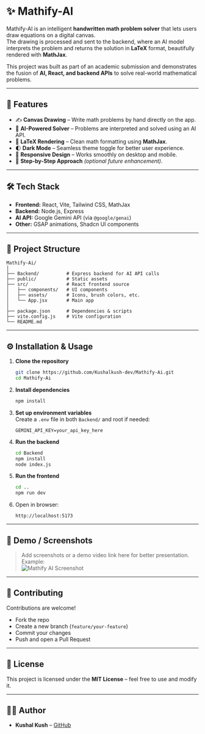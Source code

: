 # ✨ Mathify-AI

Mathify-AI is an intelligent **handwritten math problem solver** that lets users draw equations on a digital canvas.  
The drawing is processed and sent to the backend, where an AI model interprets the problem and returns the solution in **LaTeX** format, beautifully rendered with **MathJax**.

This project was built as part of an academic submission and demonstrates the fusion of **AI, React, and backend APIs** to solve real-world mathematical problems.

---

## 🚀 Features
- ✍️ **Canvas Drawing** – Write math problems by hand directly on the app.  
- 🤖 **AI-Powered Solver** – Problems are interpreted and solved using an AI API.  
- 🔢 **LaTeX Rendering** – Clean math formatting using **MathJax**.  
- 🌓 **Dark Mode** – Seamless theme toggle for better user experience.  
- 📱 **Responsive Design** – Works smoothly on desktop and mobile.  
- 🧮 **Step-by-Step Approach** *(optional future enhancement)*.

---

## 🛠️ Tech Stack
- **Frontend:** React, Vite, Tailwind CSS, MathJax  
- **Backend:** Node.js, Express  
- **AI API:** Google Gemini API (via `@google/genai`)  
- **Other:** GSAP animations, Shadcn UI components  

---

## 📂 Project Structure
```
Mathify-Ai/
│
├── Backend/          # Express backend for AI API calls
├── public/           # Static assets
├── src/              # React frontend source
│   ├── components/   # UI components
│   ├── assets/       # Icons, brush colors, etc.
│   └── App.jsx       # Main app
│
├── package.json      # Dependencies & scripts
├── vite.config.js    # Vite configuration
└── README.md
```

---

## ⚙️ Installation & Usage

1. **Clone the repository**
   ```bash
   git clone https://github.com/Kushalkush-dev/Mathify-Ai.git
   cd Mathify-Ai
   ```

2. **Install dependencies**
   ```bash
   npm install
   ```

3. **Set up environment variables**  
   Create a `.env` file in both `Backend/` and root if needed:
   ```
   GEMINI_API_KEY=your_api_key_here
   ```

4. **Run the backend**
   ```bash
   cd Backend
   npm install
   node index.js
   ```

5. **Run the frontend**
   ```bash
   cd ..
   npm run dev
   ```

6. Open in browser:  
   ```
   http://localhost:5173
   ```

---

## 🎥 Demo / Screenshots
> Add screenshots or a demo video link here for better presentation.  
Example:  
![Mathify AI Screenshot](./public/demo.png)

---

## 🤝 Contributing
Contributions are welcome!  
- Fork the repo  
- Create a new branch (`feature/your-feature`)  
- Commit your changes  
- Push and open a Pull Request  

---

## 📜 License
This project is licensed under the **MIT License** – feel free to use and modify it.  

---

## 👨‍💻 Author
- **Kushal Kush** – [GitHub](https://github.com/Kushalkush-dev)

